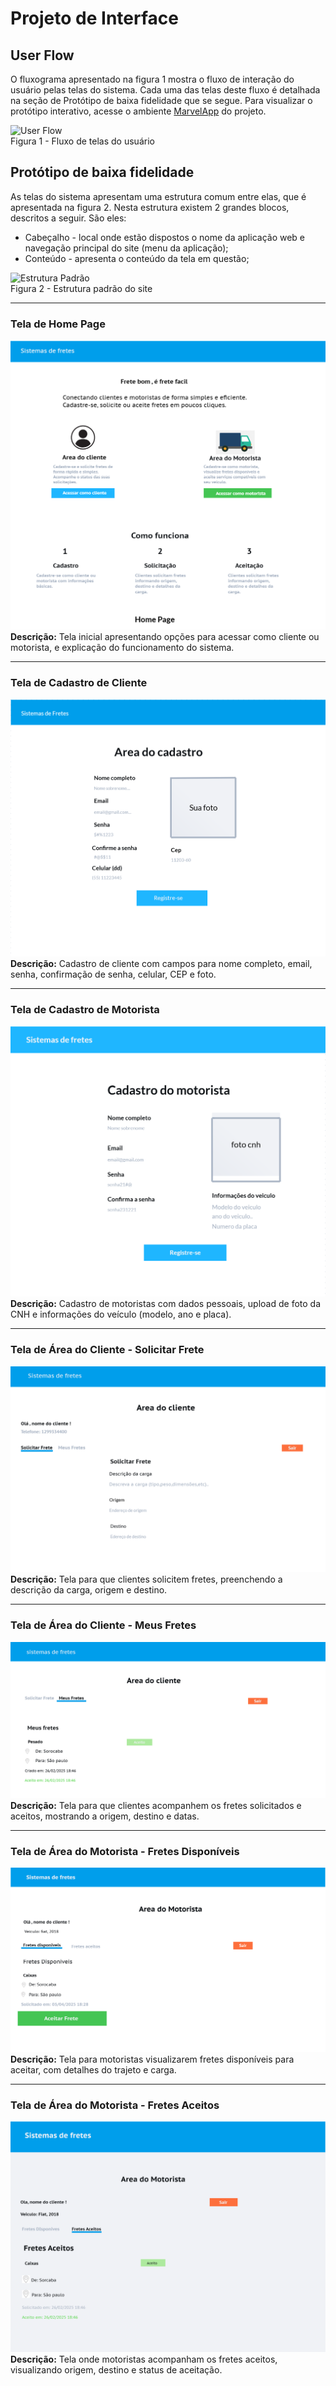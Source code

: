 # Projeto de Interface

## User Flow
O fluxograma apresentado na figura 1 mostra o fluxo de interação do usuário pelas telas do sistema. Cada uma das telas deste fluxo é detalhada na seção de Protótipo de baixa fidelidade que se segue. Para visualizar o protótipo interativo, acesse o ambiente [MarvelApp](https://marvelapp.com/whiteboard/cx7C8ckm1cUnLtUSFXgo) do projeto.

![User Flow](![image](https://github.com/user-attachments/assets/32c75b25-f085-44f0-bd42-b41464f90bee)
)  
Figura 1 - Fluxo de telas do usuário

## Protótipo de baixa fidelidade
As telas do sistema apresentam uma estrutura comum entre elas, que é apresentada na figura 2. Nesta estrutura existem 2 grandes blocos, descritos a seguir. São eles:
<ul>
<li>Cabeçalho - local onde estão dispostos o nome da aplicação web e navegação principal do site (menu da aplicação);</li>
<li>Conteúdo - apresenta o conteúdo da tela em questão;</li>
</ul>

![Estrutura Padrão](![image](https://github.com/user-attachments/assets/8931263b-8ec7-474f-8a22-7a4d44ab86fa))  
Figura 2 - Estrutura padrão do site

---

### Tela de Home Page
![Home Page](img/homepage.png)  
**Descrição:** Tela inicial apresentando opções para acessar como cliente ou motorista, e explicação do funcionamento do sistema.

---

### Tela de Cadastro de Cliente
![Cadastro Cliente](img/areaedocadastro.png)  
**Descrição:** Cadastro de cliente com campos para nome completo, email, senha, confirmação de senha, celular, CEP e foto.

---

### Tela de Cadastro de Motorista
![Cadastro Motorista](img/areaedocadastromotorista.png)  
**Descrição:** Cadastro de motoristas com dados pessoais, upload de foto da CNH e informações do veículo (modelo, ano e placa).

---

### Tela de Área do Cliente - Solicitar Frete
![Solicitar Frete](img/areaedocliente.png)  
**Descrição:** Tela para que clientes solicitem fretes, preenchendo a descrição da carga, origem e destino.

---

### Tela de Área do Cliente - Meus Fretes
![Meus Fretes Cliente](img/areaedocliente2.png)  
**Descrição:** Tela para que clientes acompanhem os fretes solicitados e aceitos, mostrando a origem, destino e datas.

---

### Tela de Área do Motorista - Fretes Disponíveis
![Fretes Disponíveis Motorista](img/areaedomotorista.png)  
**Descrição:** Tela para motoristas visualizarem fretes disponíveis para aceitar, com detalhes do trajeto e carga.

---

### Tela de Área do Motorista - Fretes Aceitos
![Fretes Aceitos Motorista](img/areaedomotorista2.png)  
**Descrição:** Tela onde motoristas acompanham os fretes aceitos, visualizando origem, destino e status de aceitação.

